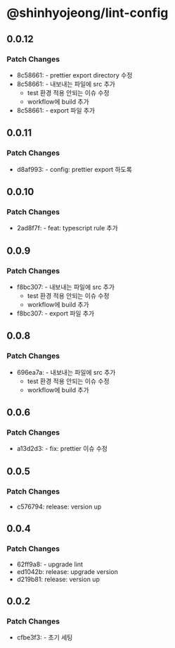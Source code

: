 # @shinhyojeong/lint-config

## 0.0.12

### Patch Changes

- 8c58661: - prettier export directory 수정
- 8c58661: - 내보내는 파일에 src 추가
  - test 환경 적용 안되는 이슈 수정
  - workflow에 build 추가
- 8c58661: - export 파일 추가

## 0.0.11

### Patch Changes

- d8af993: - config: prettier export 하도록

## 0.0.10

### Patch Changes

- 2ad8f7f: - feat: typescript rule 추가

## 0.0.9

### Patch Changes

- f8bc307: - 내보내는 파일에 src 추가
  - test 환경 적용 안되는 이슈 수정
  - workflow에 build 추가
- f8bc307: - export 파일 추가

## 0.0.8

### Patch Changes

- 696ea7a: - 내보내는 파일에 src 추가
  - test 환경 적용 안되는 이슈 수정
  - workflow에 build 추가

## 0.0.6

### Patch Changes

- a13d2d3: - fix: prettier 이슈 수정

## 0.0.5

### Patch Changes

- c576794: release: version up

## 0.0.4

### Patch Changes

- 62ff9a8: - upgrade lint
- ed1042b: release: upgrade version
- d219b81: release: version up

## 0.0.2

### Patch Changes

- cfbe3f3: - 초기 세팅
